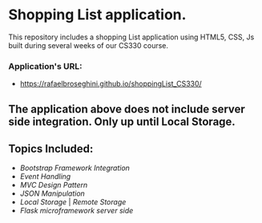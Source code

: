 # Shopping List application.

This repository includes a shopping List application using HTML5, CSS, Js built during several weeks of our CS330 course.

### Application's URL:
* https://rafaelbroseghini.github.io/shoppingList_CS330/

## The application above does not include server side integration. Only up until Local Storage.

## Topics Included:
* *Bootstrap Framework Integration*
* *Event Handling*
* *MVC Design Pattern*
* *JSON Manipulation*
* *Local Storage* | *Remote Storage*
* *Flask microframework server side*
